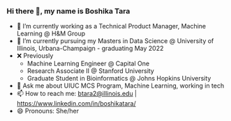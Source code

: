 ### Hi there 👋, my name is Boshika Tara



- 🔭 I’m currently working as a Technical Product Manager, Machine Learning @ H&M Group
- 🌱 I’m currently pursuing my Masters in Data Science @ University of Illinois, Urbana-Champaign - graduating May 2022
- ❌ Previously 
    - Machine Learning Engineer @ Capital One 
    - Research Associate II @ Stanford University
    - Graduate Student in Bioinformatics @ Johns Hopkins University
- 💬 Ask me about UIUC MCS Program, Machine Learning, working in tech
- 📫 How to reach me: btara2@illinois.edu | https://www.linkedin.com/in/boshikatara/
- 😄 Pronouns: She/her


